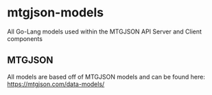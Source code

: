 # mtgjson-models
All Go-Lang models used within the MTGJSON API Server and Client components

## MTGJSON
All models are based off of MTGJSON models and can be found here: https://mtgjson.com/data-models/ 
